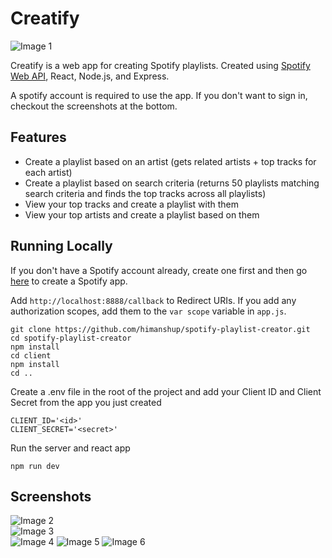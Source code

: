 # Creatify

![Image 1](https://raw.githubusercontent.com/himanshup/spotify-playlist-creator/master/screenshots/home.png)

Creatify is a web app for creating Spotify playlists. Created using [Spotify Web API](https://developer.spotify.com/documentation/web-api/), React, Node.js, and Express.

A spotify account is required to use the app. If you don't want to sign in, checkout the screenshots at the bottom.

## Features

- Create a playlist based on an artist (gets related artists + top tracks for each artist)
- Create a playlist based on search criteria (returns 50 playlists matching search criteria and finds the top tracks across all playlists)
- View your top tracks and create a playlist with them
- View your top artists and create a playlist based on them

## Running Locally

If you don't have a Spotify account already, create one first and then go [here](https://developer.spotify.com/dashboard/login) to create a Spotify app.  

Add `http://localhost:8888/callback` to Redirect URIs. If you add any authorization scopes, add them to the `var scope` variable in `app.js`.  

```
git clone https://github.com/himanshup/spotify-playlist-creator.git
cd spotify-playlist-creator
npm install
cd client
npm install
cd ..
```

Create a .env file in the root of the project and add your Client ID and Client Secret from the app you just created  

```
CLIENT_ID='<id>'
CLIENT_SECRET='<secret>'
```

Run the server and react app  

```
npm run dev
```

## Screenshots

![Image 2](https://raw.githubusercontent.com/himanshup/spotify-playlist-creator/master/screenshots/hot100.png)  
![Image 3](https://raw.githubusercontent.com/himanshup/spotify-playlist-creator/master/screenshots/search.png)  
![Image 4](https://raw.githubusercontent.com/himanshup/spotify-playlist-creator/master/screenshots/image4.png)
![Image 5](https://raw.githubusercontent.com/himanshup/spotify-playlist-creator/master/screenshots/topTracks.png)
![Image 6](https://raw.githubusercontent.com/himanshup/spotify-playlist-creator/master/screenshots/searchPlaylists.png)
